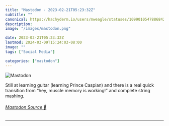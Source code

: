 ```yaml
---
title: "Mastodon - 2023-02-21T05:23:32Z"
subtitle: ""
canonical: https://hachyderm.io/users/mweagle/statuses/109901054788684295
description:
image: "/images/mastodon.png"

date: 2023-02-21T05:23:32Z
lastmod: 2024-03-09T15:24:03-08:00
image: ""
tags: ["Social Media"]

categories: ["mastodon"]
---
```

![Mastodon](/images/mastodon.png)

<p>Still at learning guitar (learning Prince Caspian) and there is a real quick transition from “hey, muscle memory is working!” and complete string mashing.</p>


###### [Mastodon Source 🐘](https://hachyderm.io/@mweagle/109901054788684295)

___
